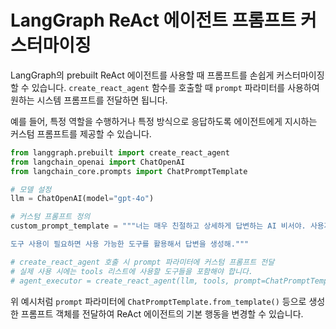 # LangGraph ReAct 에이전트 프롬프트 커스터마이징

LangGraph의 prebuilt ReAct 에이전트를 사용할 때 프롬프트를 손쉽게 커스터마이징할 수 있습니다. `create_react_agent` 함수를 호출할 때 `prompt` 파라미터를 사용하여 원하는 시스템 프롬프트를 전달하면 됩니다.

예를 들어, 특정 역할을 수행하거나 특정 방식으로 응답하도록 에이전트에게 지시하는 커스텀 프롬프트를 제공할 수 있습니다.

```python
from langgraph.prebuilt import create_react_agent
from langchain_openai import ChatOpenAI
from langchain_core.prompts import ChatPromptTemplate

# 모델 설정
llm = ChatOpenAI(model="gpt-4o")

# 커스텀 프롬프트 정의
custom_prompt_template = """너는 매우 친절하고 상세하게 답변하는 AI 비서야. 사용자의 질문에 최대한 자세하고 친절하게 답해줘.

도구 사용이 필요하면 사용 가능한 도구를 활용해서 답변을 생성해."""

# create_react_agent 호출 시 prompt 파라미터에 커스텀 프롬프트 전달
# 실제 사용 시에는 tools 리스트에 사용할 도구들을 포함해야 합니다.
# agent_executor = create_react_agent(llm, tools, prompt=ChatPromptTemplate.from_template(custom_prompt_template)) 
```

위 예시처럼 `prompt` 파라미터에 `ChatPromptTemplate.from_template()` 등으로 생성한 프롬프트 객체를 전달하여 ReAct 에이전트의 기본 행동을 변경할 수 있습니다.
